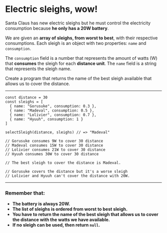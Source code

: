 # **Electric sleighs, wow!**

Santa Claus has new electric sleighs but he must control the electricity consumption because **he only has a 20W battery**.

We are given an **array of sleighs, from worst to best**, with their respective consumptions. Each sleigh is an object with two properties: `name` and `consumption`.

The `consumption` field is a number that represents the amount of watts (W) that **consumes** the sleigh for each **distance unit**. The `name` field is a string that represents the sleigh name.

Create a program that returns the name of the best sleigh available that allows us to cover the distance.

----

```
const distance = 30
const sleighs = [
  { name: "Gorusuke", consumption: 0.3 },
  { name: "Madeval", consumption: 0.5 },
  { name: "Lolivier", consumption: 0.7 },
  { name: "Hyuuh", consumption: 1 }
]

selectSleigh(distance, sleighs) // => "Madeval"

// Gorusuke consumes 9W to cover 30 distance
// Madeval consumes 15W to cover 30 distance
// Lolivier consumes 21W to cover 30 distance
// Hyuuh consumes 30W to cover 30 distance

// The best sleigh to cover the distance is Madeval.

// Gorusuke covers the distance but it's a worse sleigh
// Lolivier and Hyuuh can't cover the distance with 20W.
```

----


### **Remember that:**

- **The battery is always 20W.**
- **The list of sleighs is ordered from worst to best sleigh.**
- **You have to return the name of the best sleigh that allows us to cover the distance with the watts we have available.**
- **If no sleigh can be used, then return `null`.**
